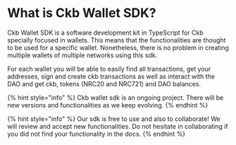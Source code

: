 # What is Ckb Wallet SDK?

Ckb Wallet SDK is a software development kit in TypeScript for Ckb specially focused in wallets. This means that the functionalities are thought to be used for a specific wallet. Nonetheless, there is no problem in creating multiple wallets of multiple networks using this sdk.

For each wallet you will be able to easily find all transactions, get your addresses, sign and create ckb transactions as well as interact with the DAO and get ckb, tokens (NRC20 and NRC721) and DAO balances.

{% hint style="info" %}
Ckb wallet sdk is an ongoing project. There will be new versions and functionalities as we keep evolving.
{% endhint %}

{% hint style="info" %}
Our sdk is free to use and also to collaborate! We will review and accept new functionalities. Do not hesitate in collaborating if you did not find your functionality in the docs.
{% endhint %}
